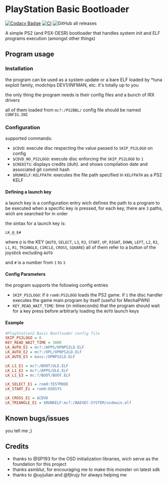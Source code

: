 # PlayStation Basic Bootloader

[![Codacy Badge](https://app.codacy.com/project/badge/Grade/4ea4628e3d444807bf5df8430a327c5b)](https://www.codacy.com/gh/israpps/PlayStation2-Basic-BootLoader/dashboard?utm_source=github.com&amp;utm_medium=referral&amp;utm_content=israpps/PlayStation2-Basic-BootLoader&amp;utm_campaign=Badge_Grade)
[![CI](https://github.com/israpps/PlayStation2-Basic-BootLoader/actions/workflows/CI.yml/badge.svg?branch=main)](https://github.com/israpps/PlayStation2-Basic-BootLoader/actions/workflows/CI.yml)
![GitHub all releases](https://img.shields.io/github/downloads/israpps/PlayStation2-Basic-BootLoader/total?logo=GitHub&logoColor=white)

A simple PS2 (and PSX-DESR) bootloader that handles system init and ELF programs execution (amongst other things)

## Program usage

### Installation

the program can be used as a system update or a bare ELF loaded by *tuna exploit family, modchips DEV1/INFMAN, etc.
it's totally up to you

the only thing the program needs is their config files and a bunch of IRX drivers

all of them loaded from `mc?:/PS2BBL/` 
config file should be named `CONFIG.INI`

### Configuration

supported commands:
- `$CDVD`: execute disc respecting the value passed to `SKIP_PS2LOGO` on config
- `$CDVD_NO_PS2LOGO`: execute disc enforcing the `SKIP_PS2LOGO` to `1`
- `$CREDITS`: displays credits (duh). and shows compilation date and associated git commit hash
- `$RUNKELF:KELFPATH`: executes the file path specified in `KELFPATH` as a PS2 KELF

#### Defining a launch key
a launch key is a configuration entry wich defines the path to a program to be executed when a specific key is pressed, for each key, there are `3` paths, wich are searched for in order

the sintax for a launch key is:
```
LK_@_E#
```

where `@` is the KEY (`AUTO`, `SELECT`, `L3`, `R3`, `START`, `UP`, `RIGHT`, `DOWN`, `LEFT`, `L2`, `R2`, `L1`, `R1`, `TRIANGLE`, `CIRCLE`, `CROSS`, `SQUARE`) all of them refer to a button of the joystick excluding `AUTO`

and `#` is a number from `1` to `3`

#### Config Parameters
the program supports the following config entries

- `SKIP_PS2LOGO`: if `0` `rom0:PS2LOGO` loads the PS2 game. if `1` the disc handler executes the game main program by itself (useful for MechaPWN)
- `KEY_READ_WAIT_TIME`: time (in miliseconds) that the program should wait for a key press before arbitrarly loading the `AUTO` launch keys

#### Example

```ini
#PlayStation2 Basic Bootloader config file
SKIP_PS2LOGO = 0
KEY_READ_WAIT_TIME = 3000
LK_AUTO_E1 = mc?:/APPS/OPNPS2LD.ELF
LK_AUTO_E2 = mc?:/OPL/OPNPS2LD.ELF
LK_AUTO_E3 = mass:/OPNPS2LD.ELF

LK_L1_E1 = mc?:/BOOT/ULE.ELF
LK_L1_E2 = mc?:/APPS/ULE.ELF
LK_L1_E3 = mc:?/BOOT/BOOT.ELF

LK_SELECT_E1 = rom0:TESTMODE
LK_START_E1 = rom0:OSDSYS

LK_CROSS_E1 = $CDVD
LK_TRIANGLE_E1 = $RUNKELF:mc?:/BAEXEC-SYSTEM/osdmain.elf
```
## Known bugs/issues

you tell me ;)

## Credits

- thanks to @SP193 for the OSD initialization libraries, wich serve as the foundation for this project
- thanks asmblur, for encouraging me to make this monster on latest sdk
- thanks to @uyjulian and @fjtrujy for always helping me
